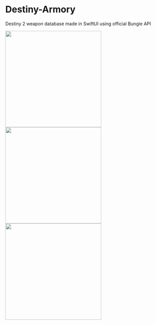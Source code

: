 # Destiny-Armory

Destiny 2 weapon database made in SwiftUI using official Bungie API

<img src="https://user-images.githubusercontent.com/46745985/172398038-1450eec5-b760-4030-bdf1-c74bf4e14a06.png" width="300"> <img src="https://user-images.githubusercontent.com/46745985/172398240-59cd0890-0d58-425f-9428-3d1f60cebbe6.png" width="300"> <img src="https://user-images.githubusercontent.com/46745985/172399749-e1ad3520-346e-4e04-b286-613c163247aa.png" width="300">

